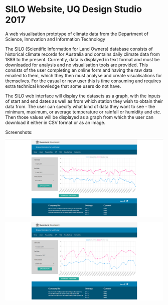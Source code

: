 # SILO Website, UQ Design Studio 2017

A web visualisation prototype of climate data from the Department of Science, Innovation and Information Technology

The SILO (Scientific Information for Land Owners) database consists of historical climate records for Australia and contains daily climate data from 1889 to the present. Currently, data is displayed in text format and must be downloaded for analysis and no visualisation tools are provided. This consists of the user completing an online form and having the raw data emailed to them, which they then must analyse and create visualisations for themselves. For the casual or new user this is time consuming and requires extra technical knowledge that some users do not have.

The SILO web interface will display the datasets as a graph, with the inputs of start and end dates as well as from which station they wish to obtain their data from. The user can specify what kind of data they want to see - the minimum, maximum, or average temperature or rainfall or humidity and etc. Then those values will be displayed as a graph from which the user can download it either in CSV format or as an image.

Screenshots:

![Graph Screen](https://github.com/dean-l/silo_site_2017/raw/master/images/silo.PNG "Graph Screen")

![Graph Screen](https://github.com/dean-l/silo_site_2017/raw/master/images/silo1.PNG "Graph Screen")
